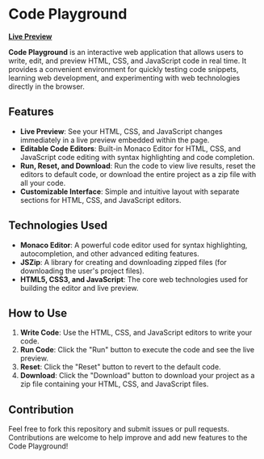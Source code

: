 # Code Playground

**[Live Preview](https://jordanwheelerdev.github.io/codeplayground/)**

**Code Playground** is an interactive web application that allows users to write, edit, and preview HTML, CSS, and JavaScript code in real time. It provides a convenient environment for quickly testing code snippets, learning web development, and experimenting with web technologies directly in the browser.

## Features

- **Live Preview**: See your HTML, CSS, and JavaScript changes immediately in a live preview embedded within the page.
- **Editable Code Editors**: Built-in Monaco Editor for HTML, CSS, and JavaScript code editing with syntax highlighting and code completion.
- **Run, Reset, and Download**: Run the code to view live results, reset the editors to default code, or download the entire project as a zip file with all your code.
- **Customizable Interface**: Simple and intuitive layout with separate sections for HTML, CSS, and JavaScript editors.

## Technologies Used

- **Monaco Editor**: A powerful code editor used for syntax highlighting, autocompletion, and other advanced editing features.
- **JSZip**: A library for creating and downloading zipped files (for downloading the user's project files).
- **HTML5, CSS3, and JavaScript**: The core web technologies used for building the editor and live preview.

## How to Use

1. **Write Code**: Use the HTML, CSS, and JavaScript editors to write your code.
2. **Run Code**: Click the "Run" button to execute the code and see the live preview.
3. **Reset**: Click the "Reset" button to revert to the default code.
4. **Download**: Click the "Download" button to download your project as a zip file containing your HTML, CSS, and JavaScript files.

## Contribution

Feel free to fork this repository and submit issues or pull requests. Contributions are welcome to help improve and add new features to the Code Playground!
